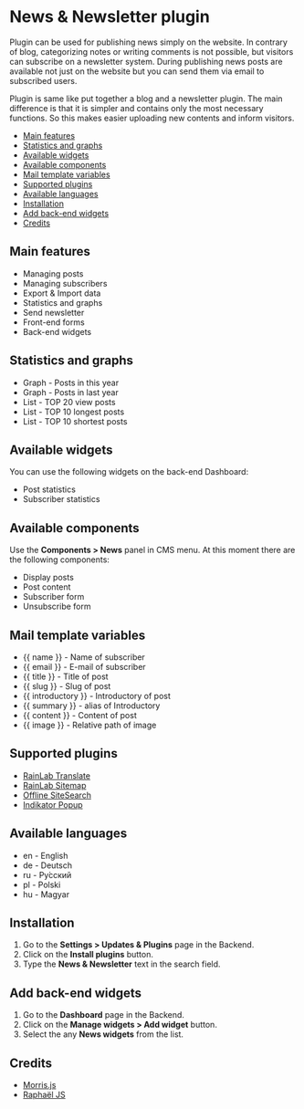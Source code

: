 # News & Newsletter plugin
Plugin can be used for publishing news simply on the website. In contrary of blog, categorizing notes or writing comments is not possible, but visitors can subscribe on a newsletter system. During publishing news posts are available not just on the website but you can send them via email to subscribed users.

Plugin is same like put together a blog and a newsletter plugin. The main difference is that it is simpler and contains only the most necessary functions. So this makes easier uploading new contents and inform visitors.

- [Main features](#main_features)
- [Statistics and graphs](#statistics)
- [Available widgets](#available_widgets)
- [Available components](#available_components)
- [Mail template variables](#mail_template)
- [Supported plugins](#supported_plugins)
- [Available languages](#available_languages)
- [Installation](#installation)
- [Add back-end widgets](#backend_widgets)
- [Credits](#credits)

<a name="main_features"></a>
## Main features
* Managing posts
* Managing subscribers
* Export & Import data
* Statistics and graphs
* Send newsletter
* Front-end forms
* Back-end widgets

<a name="statistics"></a>
## Statistics and graphs
* Graph - Posts in this year
* Graph - Posts in last year
* List - TOP 20 view posts
* List - TOP 10 longest posts
* List - TOP 10 shortest posts

<a name="available_widgets"></a>
## Available widgets
You can use the following widgets on the back-end Dashboard:
* Post statistics
* Subscriber statistics

<a name="available_components"></a>
## Available components
Use the __Components > News__ panel in CMS menu. At this moment there are the following components:
* Display posts
* Post content
* Subscriber form
* Unsubscribe form

<a name="mail_template"></a>
## Mail template variables
* {{ name }} - Name of subscriber
* {{ email }} - E-mail of subscriber
* {{ title }} - Title of post
* {{ slug }} - Slug of post
* {{ introductory }} - Introductory of post
* {{ summary }} - alias of Introductory
* {{ content }} - Content of post
* {{ image }} - Relative path of image

<a name="supported_plugins"></a>
## Supported plugins
* [RainLab Translate](http://octobercms.com/plugin/rainlab-translate)
* [RainLab Sitemap](http://octobercms.com/plugin/rainlab-sitemap)
* [Offline SiteSearch](http://octobercms.com/plugin/offline-sitesearch)
* [Indikator Popup](http://octobercms.com/plugin/indikator-popup)

<a name="available_languages"></a>
## Available languages
* en - English
* de - Deutsch
* ru - Pу́сский
* pl - Polski
* hu - Magyar

<a name="installation"></a>
## Installation
1. Go to the __Settings > Updates & Plugins__ page in the Backend.
1. Click on the __Install plugins__ button.
1. Type the __News & Newsletter__ text in the search field.

<a name="backend_widgets"></a>
## Add back-end widgets
1. Go to the __Dashboard__ page in the Backend.
1. Click on the __Manage widgets > Add widget__ button.
1. Select the any __News widgets__ from the list.

<a name="credits"></a>
## Credits
* [Morris.js](http://morrisjs.github.io/morris.js)
* [Raphaël JS](http://dmitrybaranovskiy.github.io/raphael)
